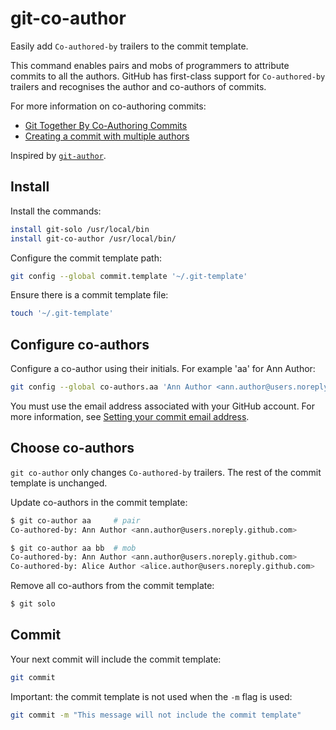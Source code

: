# git-co-author

Easily add `Co-authored-by` trailers to the commit template.

This command enables pairs and mobs of programmers to attribute commits to all the authors. GitHub has first-class support for `Co-authored-by` trailers and recognises the author and co-authors of commits.

For more information on co-authoring commits:
- [Git Together By Co-Authoring Commits](https://github.community/t5/Support-Protips/Git-Together-By-Co-Authoring-Commits/ba-p/27480)
- [Creating a commit with multiple authors](https://help.github.com/en/github/committing-changes-to-your-project/creating-a-commit-with-multiple-authors)

Inspired by [`git-author`](https://github.com/pivotal/git-author).

## Install

Install the commands:

```bash
install git-solo /usr/local/bin
install git-co-author /usr/local/bin/
```

Configure the commit template path:

```bash
git config --global commit.template '~/.git-template'
```

Ensure there is a commit template file:

```bash
touch '~/.git-template'
```

## Configure co-authors

Configure a co-author using their initials. For example 'aa' for Ann Author:

```bash
git config --global co-authors.aa 'Ann Author <ann.author@users.noreply.github.com>'
```

You must use the email address associated with your GitHub account. For more information, see [Setting your commit email address](https://help.github.com/en/github/setting-up-and-managing-your-github-user-account/setting-your-commit-email-address#setting-your-commit-email-address-on-github).

## Choose co-authors

`git co-author` only changes `Co-authored-by` trailers. The rest of the commit template is unchanged.

Update co-authors in the commit template:

```bash
$ git co-author aa     # pair
Co-authored-by: Ann Author <ann.author@users.noreply.github.com>

$ git co-author aa bb  # mob
Co-authored-by: Ann Author <ann.author@users.noreply.github.com>
Co-authored-by: Alice Author <alice.author@users.noreply.github.com>
```

Remove all co-authors from the commit template:

```bash
$ git solo
```

## Commit

Your next commit will include the commit template:

```bash
git commit
```

Important: the commit template is not used when the `-m` flag is used:

```bash
git commit -m "This message will not include the commit template"
```

